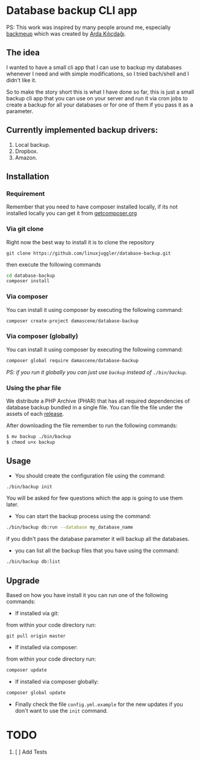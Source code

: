 # Database backup CLI app

PS: This work was inspired by many people around me, especially [backmeup](https://github.com/Ardakilic/backmeup) which was created by [Arda Kılıçdağı](https://github.com/Ardakilic).
  
## The idea
  
  I wanted to have a small cli app that I can use to backup my databases whenever I need and with simple modifications,
  so I tried bach/shell and I didn't like it.
  
  So to make the story short this is what I have done so far, this is just a small backup cli app that you can use on 
  your server and run it via cron jobs to create a backup for all your databases or for one of them if you pass it as a parameter.

## Currently implemented backup drivers:

1. Local backup.
2. Dropbox.
3. Amazon.

## Installation

### Requirement

Remember that you need to have composer installed locally, if its not installed locally you can get it from [getcomposer.org](https://getcomposer.org/)

### Via git clone

Right now the best way to install it is to clone the repository

```git
git clone https://github.com/linuxjuggler/database-backup.git
```

then execute the following commands

```bash
cd database-backup
composer install
```

### Via composer

You can install it using composer by executing the following command:

```bash
composer create-project damascene/database-backup
```

### Via composer (globally)

You can install it using composer by executing the following command:

```bash
composer global require damascene/database-backup
```

_PS: if you run it globally you can just use `backup` instead of `./bin/backup`._

### Using the phar file

We distribute a PHP Archive (PHAR) that has all required dependencies of database backup bundled in a single file.
You can file the file under the assets of each [release](https://github.com/linuxjuggler/database-backup/releases).

After downloading the file remember to run the following commands:

```bash
$ mv backup ./bin/backup
$ chmod u+x backup
```

## Usage

- You should create the configuration file using the command:

```bash
./bin/backup init
```

You will be asked for few questions which the app is going to use them later.

- You can start the backup process using the command:

```bash
./bin/backup db:run --database my_database_name
```

if you didn't pass the database parameter it will backup all the databases.

- you can list all the backup files that you have using the command:

```bash
./bin/backup db:list
```

## Upgrade

Based on how you have install it you can run one of the following commands:

- If installed via git:

from within your code directory run:

```git
git pull origin master
```

- If installed via composer:

from within your code directory run:

```bash
composer update
```

- If installed via composer globally:

```bash
composer global update
```

- Finally check the file `config.yml.example` for the new updates if you don't want to use the `init` command.

# TODO

1. [ ] Add Tests
